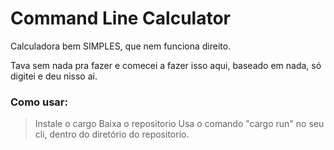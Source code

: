# Command Line Calculator 
Calculadora bem SIMPLES, que nem funciona direito.

Tava sem nada pra fazer e comecei a fazer isso aqui, baseado em nada, só digitei e deu nisso ai.


### Como usar:
  > Instale o cargo
  > Baixa o repositorio
  > Usa o comando "cargo run" no seu cli, dentro do diretório do repositorio.
